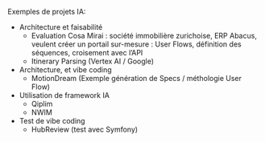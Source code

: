 Exemples de projets IA:

- Architecture et faisabilité
  - Evaluation Cosa Mirai : société immobilière zurichoise, ERP Abacus, veulent créer un portail sur-mesure : User Flows, définition des séquences, croisement avec l’API
  - Itinerary Parsing (Vertex AI / Google)
- Architecture, et vibe coding
  - MotionDream (Exemple génération de Specs / méthologie User Flow)
- Utilisation de framework IA
  - Qiplim
  - NWIM
- Test de vibe coding
  - HubReview (test avec Symfony)
